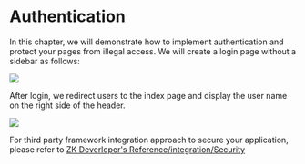 # Authentication

In this chapter, we will demonstrate how to implement authentication and
protect your pages from illegal access. We will create a login page
without a sidebar as follows:

![]({{site.baseurl}}/zk_essentials/images/ze-ch8-login.png)

After login, we redirect users to the index page and display the user
name on the right side of the header.

![]({{site.baseurl}}/zk_essentials/images/ze-ch8-index.png)

For third party framework integration approach to secure your application, please refer to [ZK Deverloper's Reference/integration/Security](/zk_dev_ref/integration/security)




